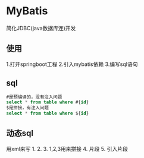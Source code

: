 # MyBatis
简化JDBC(java数据库连)开发
## 使用
1.打开springboot工程
2.引入mybatis依赖
3.编写sql语句

## sql
```sql
#是预编译的，没有注入问题
select * from table where #{id}
$是拼接，有注入问题
select * from table where ${id}
```
## 动态sql
用xml来写
1.<if> 
2.<where>
3.<set> 1,2,3用来拼接
4.<sql> 片段
5.<include> 引入片段
